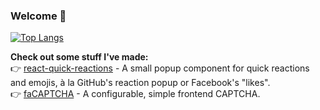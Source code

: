### Welcome 👋


[![Top Langs](https://github-readme-stats.vercel.app/api/top-langs/?username=dylandbl&layout=compact&include_all_commits=true)](https://github.com/anuraghazra/github-readme-stats) 
<!--![Dylan's GitHub stats](https://github-readme-stats.vercel.app/api?username=dylandbl&show_icons=true)-->

**Check out some stuff I've made:**<br>
👉 [react-quick-reactions](https://dylandbl.github.io/react-quick-reactions/) - A small popup component for quick reactions and emojis, à la GitHub's reaction popup or Facebook's "likes".<br>
👉 [faCAPTCHA](https://dylandbl.github.io/faCAPTCHA/) - A configurable, simple frontend CAPTCHA.
